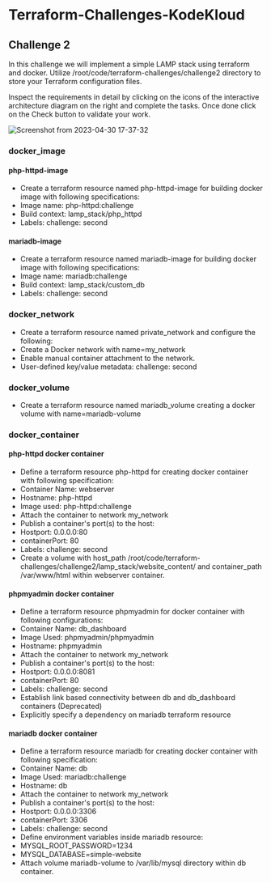 # Terraform-Challenges-KodeKloud
## Challenge 2
In this challenge we will implement a simple LAMP stack using terraform and docker. Utilize /root/code/terraform-challenges/challenge2 directory to store your Terraform configuration files.

Inspect the requirements in detail by clicking on the icons of the interactive architecture diagram on the right and complete the tasks. Once done click on the Check button to validate your work.

![Screenshot from 2023-04-30 17-37-32](https://user-images.githubusercontent.com/46055709/235359665-ceeb7085-b6c9-4ce0-a6a1-7ea2e4b10165.png)

### docker_image

#### php-httpd-image
* Create a terraform resource named php-httpd-image for building docker image with following specifications:
* Image name: php-httpd:challenge
* Build context: lamp_stack/php_httpd
* Labels: challenge: second

#### mariadb-image 
* Create a terraform resource named mariadb-image for building docker image with following specifications:
* Image name: mariadb:challenge
* Build context: lamp_stack/custom_db
* Labels: challenge: second

### docker_network

* Create a terraform resource named private_network and configure the following:
* Create a Docker network with name=my_network
* Enable manual container attachment to the network.
* User-defined key/value metadata: challenge: second

### docker_volume

* Create a terraform resource named mariadb_volume creating a docker volume with name=mariadb-volume

### docker_container

#### php-httpd docker container
* Define a terraform resource php-httpd for creating docker container with following specification:
* Container Name: webserver
* Hostname: php-httpd
* Image used: php-httpd:challenge
* Attach the container to network my_network
* Publish a container's port(s) to the host:
* Hostport: 0.0.0.0:80
* containerPort: 80
* Labels: challenge: second
* Create a volume with host_path /root/code/terraform-challenges/challenge2/lamp_stack/website_content/ and container_path /var/www/html within webserver container.

#### phpmyadmin docker container
* Define a terraform resource phpmyadmin for docker container with following configurations:
* Container Name: db_dashboard
* Image Used: phpmyadmin/phpmyadmin
* Hostname: phpmyadmin
* Attach the container to network my_network
* Publish a container's port(s) to the host:
* Hostport: 0.0.0.0:8081
* containerPort: 80
* Labels: challenge: second
* Establish link based connectivity between db and db_dashboard containers (Deprecated)
* Explicitly specify a dependency on mariadb terraform resource

#### mariadb docker container
* Define a terraform resource mariadb for creating docker container with following specification:
* Container Name: db
* Image Used: mariadb:challenge
* Hostname: db
* Attach the container to network my_network
* Publish a container's port(s) to the host:
* Hostport: 0.0.0.0:3306
* containerPort: 3306
* Labels: challenge: second
* Define environment variables inside mariadb resource:
* MYSQL_ROOT_PASSWORD=1234
* MYSQL_DATABASE=simple-website
* Attach volume mariadb-volume to /var/lib/mysql directory within db container.
